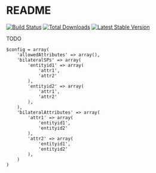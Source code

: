 # README
[![Build Status](https://travis-ci.org/NIIF/simplesamlphp-module-attributelimit.svg?branch=master)](https://travis-ci.org/NIIF/simplesamlphp-module-attributelimit)
[![Total Downloads](https://poser.pugx.org/niif/simplesamlphp-module-attributelimit/d/total.png)](https://packagist.org/packages/niif/simplesamlphp-module-attributelimit)
[![Latest Stable Version](https://poser.pugx.org/niif/simplesamlphp-module-attributelimit/v/stable.png)](https://packagist.org/packages/niif/simplesamlphp-module-attributelimit)


TODO

```
$config = array(
    'allowedAttributes' => array(),
    'bilateralSPs' => array(
        'entityid1' => array(
            'attr1',
            'attr2'
        ),
        'entityid2' => array(
            'attr1',
            'attr2'
        ),
    ),
    'bilateralAttributes' => array(
        'attr1' => array(
            'entityid1',
            'entityid2'
        ),
        'attr2' => array(
            'entityid1',
            'entityid2'
        ),
    )
)
```
